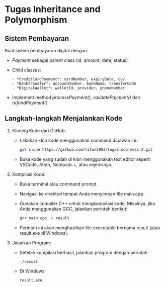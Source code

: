 # Tugas Inheritance and Polymorphism

## Sistem Pembayaran

Buat sistem pembayaran digital dengan:

- *Payment* sebagai parent class (id, amount, date, status)
- Child classes:

      - *CreditCardPayment*: cardNumber, expiryDate, cvv
      - *BankTransfer*: accountNumber, bankName, transferCode
      - *DigitalWallet*: walletId, provider, phoneNumber

- Implement method *processPayment()*, *validatePayment()* dan *refundPayment()*

## Langkah-langkah Menjalankan Kode

1. Kloning Kode dari GitHub:
   - Lakukan klon kode menggunakan command dibawah ini:

      ```bash
      git clone https://github.com/titan2903/tugas-oop-sesi-2.git
      ```

   - Buka kode yang sudah di klon menggunakan text editor seperti VSCode, Atom, Notepad++, atau sejenisnya.
2. Kompilasi Kode:
   - Buka terminal atau command prompt.
   - Navigasi ke direktori tempat Anda menyimpan file main.cpp.
   - Gunakan compiler C++ untuk mengkompilasi kode. Misalnya, jika Anda menggunakan GCC, jalankan perintah berikut:
  
      ```bash
      g++ main.cpp -o result
      ```

   - Perintah ini akan menghasilkan file executable bernama result (atau result.exe di Windows).
3. Jalankan Program:
   - Setelah kompilasi berhasil, jalankan program dengan perintah:

      ```bash
      ./result
      ```

   - Di Windows:

      ```bash
      result.exe
      ```